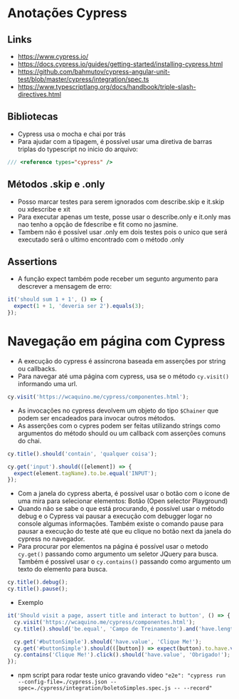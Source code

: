 # Anotações Cypress

## Links
- https://www.cypress.io/
- https://docs.cypress.io/guides/getting-started/installing-cypress.html
- https://github.com/bahmutov/cypress-angular-unit-test/blob/master/cypress/integration/spec.ts
- https://www.typescriptlang.org/docs/handbook/triple-slash-directives.html

## Bibliotecas
- Cypress usa o mocha e chai por trás
- Para ajudar com a tipagem, é possível usar uma diretiva de barras triplas do typescript no inicio do arquivo:

```js
/// <reference types="cypress" />
```

## Métodos .skip e .only
- Posso marcar testes para serem ignorados com describe.skip e it.skip ou xdescribe e xit
- Para executar apenas um teste, posse usar o describe.only e it.only mas nao tenho a opção de fdescribe e fit como no jasmine.
- Tambem não é possível usar .only em dois testes pois o unico que será executado será o ultimo encontrado com o método .only

## Assertions
- A função expect também pode receber um segunto argumento para descrever a mensagem de erro:

```js
it('should sum 1 + 1', () => {
  expect(1 + 1, 'deveria ser 2').equals(3);
});
```

# Navegação em página com Cypress
- A execução do cypress é assincrona baseada em asserções por string ou callbacks.
- Para navegar até uma página com cypress, usa se o método `cy.visit()` informando uma url.

```js
cy.visit('https://wcaquino.me/cypress/componentes.html');
```

- As invocações no cypress devolvem um objeto do tipo `$Chainer` que podem ser encadeados para invocar outros métodos.
- As asserções com o cypres podem ser feitas utilizando strings como argumentos do método should ou um callback com asserções comuns do chai.

```js
cy.title().should('contain', 'qualquer coisa');

cy.get('input').should(([element]) => {
  expect(element.tagName).to.be.equal('INPUT');
});
```

- Com a janela do cypress aberta, é possivel usar o botão com o ícone de uma mira para selecionar elementos: Botâo (Open selector Playground)
- Quando não se sabe o que está procurando, é possível usar o método debug e o Cypress vai pausar a execução com debugger logar no console algumas informações. Também existe o comando pause para pausar a execução do teste até que eu clique no botão next da janela do cypress no navegador.
- Para procurar por elementos na página é possível usar o metodo `cy.get()` passando como argumento um seletor JQuery para busca. Também é possivel usar o `cy.contains()` passando como argumento um texto do elemento para busca.  

```js
cy.title().debug();
cy.title().pause();
```

- Exemplo

```js
it('Should visit a page, assert title and interact to button', () => {
  cy.visit('https://wcaquino.me/cypress/componentes.html');
  cy.title().should('be.equal', 'Campo de Treinamento').and('have.length', 20);

  cy.get('#buttonSimple').should('have.value', 'Clique Me!');
  cy.get('#buttonSimple').should(([button]) => expect(button).to.have.value('Clique Me!'));
  cy.contains('Clique Me!').click().should('have.value', 'Obrigado!');
});
```


- npm script para rodar teste unico gravando video
`"e2e": "cypress run --config-file=./cypress.json --spec=./cypress/integration/boletoSimples.spec.js -- --record"`